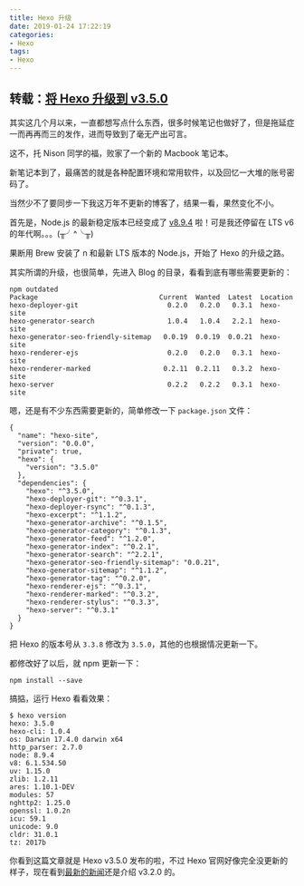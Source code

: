 ```yaml
---
title: Hexo 升级
date: 2019-01-24 17:22:19
categories:
- Hexo
tags:
- Hexo
---
```


## 转载：[将 Hexo 升级到 v3.5.0](https://tommy.net.cn/2018/02/26/upgrade-hexo-to-v3-5-0/)

其实这几个月以来，一直都想写点什么东西，很多时候笔记也做好了，但是拖延症一而再再而三的发作，进而导致到了毫无产出可言。

这不，托 Nison 同学的福，败家了一个新的 Macbook 笔记本。

新笔记本到了，最痛苦的就是各种配置环境和常用软件，以及回忆一大堆的账号密码了。

<!--more-->



当然少不了要同步一下我这万年不更新的博客了，结果一看，果然变化不小。

首先是，Node.js 的最新稳定版本已经变成了 [v8.9.4](https://github.com/nodejs/node/blob/master/doc/changelogs/CHANGELOG_V8.md#8.9.4) 啦！可是我还停留在 LTS v6 的年代啊。。。(╥╯^╰╥)

果断用 Brew 安装了 n 和最新 LTS 版本的 Node.js，开始了 Hexo 的升级之路。

其实所谓的升级，也很简单，先进入 Blog 的目录，看看到底有哪些需要更新的：

```
npm outdated
Package                              Current  Wanted  Latest  Location
hexo-deployer-git                      0.2.0   0.2.0   0.3.1  hexo-site
hexo-generator-search                  1.0.4   1.0.4   2.2.1  hexo-site
hexo-generator-seo-friendly-sitemap   0.0.19  0.0.19  0.0.21  hexo-site
hexo-renderer-ejs                      0.2.0   0.2.0   0.3.1  hexo-site
hexo-renderer-marked                  0.2.11  0.2.11   0.3.2  hexo-site
hexo-server                            0.2.2   0.2.2   0.3.1  hexo-site
```

嗯，还是有不少东西需要更新的，简单修改一下 `package.json` 文件：

```
{
  "name": "hexo-site",
  "version": "0.0.0",
  "private": true,
  "hexo": {
    "version": "3.5.0"
  },
  "dependencies": {
    "hexo": "^3.5.0",
    "hexo-deployer-git": "^0.3.1",
    "hexo-deployer-rsync": "^0.1.3",
    "hexo-excerpt": "^1.1.2",
    "hexo-generator-archive": "^0.1.5",
    "hexo-generator-category": "^0.1.3",
    "hexo-generator-feed": "^1.2.0",
    "hexo-generator-index": "^0.2.1",
    "hexo-generator-search": "^2.2.1",
    "hexo-generator-seo-friendly-sitemap": "0.0.21",
    "hexo-generator-sitemap": "^1.1.2",
    "hexo-generator-tag": "^0.2.0",
    "hexo-renderer-ejs": "^0.3.1",
    "hexo-renderer-marked": "^0.3.2",
    "hexo-renderer-stylus": "^0.3.3",
    "hexo-server": "^0.3.1"
  }
}
```

把 Hexo 的版本号从 `3.3.8` 修改为 `3.5.0`，其他的也根据情况更新一下。

都修改好了以后，就 npm 更新一下：

```
npm install --save
```

搞掂，运行 Hexo 看看效果：

```
$ hexo version
hexo: 3.5.0
hexo-cli: 1.0.4
os: Darwin 17.4.0 darwin x64
http_parser: 2.7.0
node: 8.9.4
v8: 6.1.534.50
uv: 1.15.0
zlib: 1.2.11
ares: 1.10.1-DEV
modules: 57
nghttp2: 1.25.0
openssl: 1.0.2n
icu: 59.1
unicode: 9.0
cldr: 31.0.1
tz: 2017b
```

你看到这篇文章就是 Hexo v3.5.0 发布的啦，不过 Hexo 官网好像完全没更新的样子，现在看到[最新的新闻](https://hexo.io/news/)还是介绍 v3.2.0 的。
